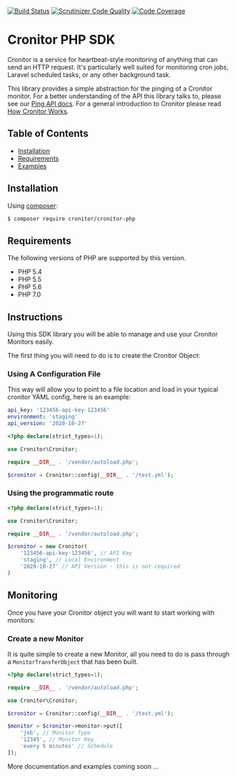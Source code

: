 [![Build Status](https://travis-ci.org/nathanielks/cronitor-io-php.svg?branch=master)](https://travis-ci.org/nathanielks/cronitor-io-php)
[![Scrutinizer Code Quality](https://scrutinizer-ci.com/g/nathanielks/cronitor-io-php/badges/quality-score.png?b=master)](https://scrutinizer-ci.com/g/nathanielks/cronitor-io-php/?branch=master)
[![Code Coverage](https://scrutinizer-ci.com/g/nathanielks/cronitor-io-php/badges/coverage.png?b=master)](https://scrutinizer-ci.com/g/nathanielks/cronitor-io-php/?branch=master)

# Cronitor PHP SDK

Cronitor is a service for heartbeat-style monitoring of anything that can send an HTTP request. It's particularly well suited for monitoring cron jobs, Laravel scheduled tasks, or any other background task.

This library provides a simple abstraction for the pinging of a Cronitor monitor. For a better understanding of the API this library talks to, please see our [Ping API docs](https://cronitor.io/docs/ping-api). For a general introduction to Cronitor please read [How Cronitor Works](https://cronitor.io/docs/how-cronitor-works).

## Table of Contents

+ [Installation](#installation)
+ [Requirements](#requirements)
+ [Examples](#examples)

## Installation

Using [composer](https://packagist.org/packages/nathanielks/cronitor-io-php):

```bash
$ composer require cronitor/cronitor-php
```

## Requirements

The following versions of PHP are supported by this version.

+ PHP 5.4
+ PHP 5.5
+ PHP 5.6
+ PHP 7.0

## Instructions

Using this SDK library you will be able to manage and use your Cronitor Monitors easily.

The first thing you will need to do is to create the Cronitor Object:

### Using A Configuration File

This way will allow you to point to a file location and load in your typical cronitor YAML config, here is an example:

```yaml
api_key: '123456-api-key-123456'
environment: 'staging'
api_version: '2020-10-27'

```

```php
<?php declare(strict_types=1);

use Cronitor\Cronitor;

require __DIR__ . '/vendor/autoload.php';

$cronitor = Cronitor::config(__DIR__ . '/test.yml');
```

### Using the programmatic route

```php
<?php declare(strict_types=1);

use Cronitor\Cronitor;

require __DIR__ . '/vendor/autoload.php';

$cronitor = new Cronitor(
    '123456-api-key-123456', // API Key
    'staging', // Local Environment
    '2020-10-27' // API Version - this is not required
)
```

## Monitoring

Once you have your Cronitor object you will want to start working with monitors:

### Create a new Monitor

It is quite simple to create a new Monitor, all you need to do is pass through a `MonitorTransferObject` that has been built.

```php
<?php declare(strict_types=1);

require __DIR__ . '/vendor/autoload.php';

use Cronitor\Cronitor;

$cronitor = Cronitor::config(__DIR__ . '/test.yml');

$monitor = $cronitor->monitor->put([
    'job', // Monitor Type
    '12345', // Monitor Key
    'every 5 minutes' // Schedule
]);
```


More documentation and examples coming soon ...

